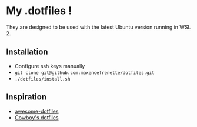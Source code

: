 # My .dotfiles !

They are designed to be used with the latest Ubuntu version running in WSL 2.

## Installation
* Configure ssh keys manually
* `git clone git@github.com:maxencefrenette/dotfiles.git`
* `./dotfiles/install.sh`

## Inspiration
* [awesome-dotfiles](https://github.com/webpro/awesome-dotfiles)
* [Cowboy's dotfiles](https://github.com/cowboy/dotfiles)
